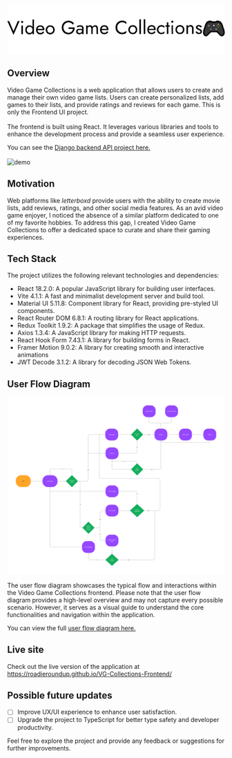 ![banner](readme_files/rmbanner.png?raw=true "banner")

## Overview
Video Game Collections is a web application that allows users to create and manage their own video game lists. Users can create personalized lists, add games to their lists, and provide ratings and reviews for each game. This is only the Frontend UI project.\
\
The frontend is built using React. It leverages various libraries and tools to enhance the development process and provide a seamless user experience.

You can see the [Django backend API project here.](https://github.com/roadieroundup/VG-Collections-Backend)\
\
![demo](readme_files/demo.gif?raw=true "Demo")

## Motivation

Web platforms like *letterboxd* provide users with the ability to create movie lists, add reviews, ratings, and other social media features. As an avid video game enjoyer, I noticed the absence of a similar platform dedicated to one of my favorite hobbies. To address this gap, I created Video Game Collections to offer a dedicated space to curate and share their gaming experiences.

## Tech Stack

The project utilizes the following relevant technologies and dependencies:
- React 18.2.0: A popular JavaScript library for building user interfaces.
- Vite 4.1.1: A fast and minimalist development server and build tool.
- Material UI 5.11.8: Component library for React, providing pre-styled UI components.
- React Router DOM 6.8.1: A routing library for React applications.
- Redux Toolkit 1.9.2: A package that simplifies the usage of Redux.
- Axios 1.3.4: A JavaScript library for making HTTP requests.
- React Hook Form 7.43.1: A library for building forms in React.
- Framer Motion 9.0.2: A library for creating smooth and interactive animations
- JWT Decode 3.1.2: A library for decoding JSON Web Tokens.

## User Flow Diagram

![user_flow](readme_files/user_flow.png?raw=true "UserFlow")

The user flow diagram showcases the typical flow and interactions within the Video Game Collections frontend. Please note that the user flow diagram provides a high-level overview and may not capture every possible scenario. However, it serves as a visual guide to understand the core functionalities and navigation within the application.

You can view the full [user flow diagram here.](https://www.figma.com/file/aWPoBUJwamP9WRBkVHCKgt/Video-game-collections?type=whiteboard&node-id=0%3A1&t=OkCsVc3GYggawMvw-1)

## Live site

Check out the live version of the application at https://roadieroundup.github.io/VG-Collections-Frontend/

## Possible future updates

- [ ]  Improve UX/UI experience to enhance user satisfaction.
- [ ]  Upgrade the project to TypeScript for better type safety and developer productivity.

Feel free to explore the project and provide any feedback or suggestions for further improvements.